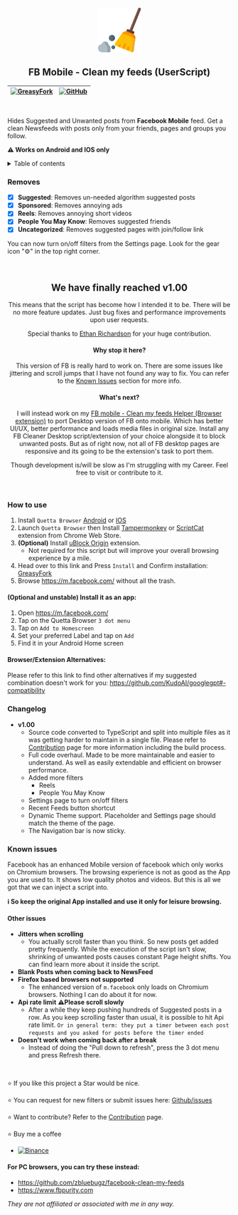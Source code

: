 <br />

<div align="center">
    <a href="https://www.flaticon.com/free-icon/cleaning_573848?term=sweep&page=1&position=2&origin=search&related_id=573848">
        <img width="100" height="100" src="./src/logo.png" alt="sweeper logo"/>
    </a>

<h2 align="center">FB Mobile - Clean my feeds (UserScript)</h2>

| [![GreasyFork][GreasyForkShield]](https://greasyfork.org/en/scripts/479868-fb-mobile-clean-my-feeds) | [![GitHub][GitHubShield]](https://github.com/webdevsk/FB-Mobile-Clean-my-feeds) |
|----------------------------------------------------------------------------------------------------------------|--------------------------------------------------------------------------------------------------|

</div>

<br />

Hides Suggested and Unwanted posts from **Facebook Mobile** feed. Get a clean Newsfeeds with posts only from your friends, pages and groups you follow.

**⚠️ Works on Android and IOS only**

<details>
<summary>Table of contents</summary>

- [Removes](#removes)
- [How to use](#how-to-use)
  - [(Optional and unstable) Install it as an app:](#optional-and-unstable-install-it-as-an-app)
  - [Browser/Extension Alternatives:](#browserextension-alternatives)
- [Changelog](#changelog)
- [Known issues](#known-issues)
  - [Other issues](#other-issues)
  - [For PC browsers, you can try these instead:](#for-pc-browsers-you-can-try-these-instead)

</details>

### Removes

- [x] **Suggested**: Removes un-needed algorithm suggested posts
- [x] **Sponsored**: Removes annoying ads
- [x] **Reels**: Removes annoying short videos
- [x] **People You May Know**: Removes suggested friends
- [x] **Uncategorized**: Removes suggested pages with join/follow link

You can now turn on/off filters from the Settings page. Look for the gear icon "⚙️" in the top right corner.

<br />

<div align="center">

<h2> We have finally reached v1.00</h2>
This means that the script has become how I intended it to be. There will be no more feature updates. Just bug fixes and performance improvements upon user requests.

Special thanks to [Ethan Richardson](https://github.com/eastcoastcoder) for your huge contribution.


<h4> Why stop it here?</h4>

This version of FB is really hard to work on. There are some issues like jittering and scroll jumps that I have not found any way to fix. You can refer to the [Known Issues](#known-issues) section for more info.

<h4> What's next?</h4>

I will instead work on my [FB mobile - Clean my feeds Helper (Browser extension)](https://github.com/webdevsk/fb-mobile-clean-my-feeds-helper) to port Desktop version of FB onto mobile. Which has better UI/UX, better performance and loads media files in original size. Install any FB Cleaner Desktop script/extension of your choice alongside it to block unwanted posts. But as of right now, not all of FB desktop pages are responsive and its going to be the extension's task to port them.

Though development is/will be slow as I'm struggling with my Career. Feel free to visit or contribute to it.

</div>

<br />

### How to use

1. Install `Quetta Browser` [Android](https://play.google.com/store/apps/details?id=net.quetta.browser) or [IOS](https://apps.apple.com/us/app/quetta-ad-free-video-browser/id6504077999)
1. Launch `Quetta Browser` then Install [Tampermonkey](https://chromewebstore.google.com/detail/tampermonkey/dhdgffkkebhmkfjojejmpbldmpobfkfo) or [ScriptCat](https://chromewebstore.google.com/detail/%E8%84%9A%E6%9C%AC%E7%8C%AB-beta/ndcooeababalnlpkfedmmbbbgkljhpjf) extension from Chrome Web Store.
1. **(Optional)** Install [uBlock Origin](https://chromewebstore.google.com/detail/ublock-origin/cjpalhdlnbpafiamejdnhcphjbkeiagm) extension.
   - Not required for this script but will improve your overall browsing experience by a mile.
1. Head over to this link and Press `Install` and Confirm installation: [GreasyFork](https://greasyfork.org/en/scripts/479868-fb-mobile-clean-my-feeds)
1. Browse https://m.facebook.com/ without all the trash.

#### (Optional and unstable) Install it as an app:

1. Open https://m.facebook.com/
1. Tap on the Quetta Browser `3 dot menu`
1. Tap on `Add to Homescreen`
1. Set your preferred Label and tap on `Add`
1. Find it in your Android Home screen

#### Browser/Extension Alternatives:
Please refer to this link to find other alternatives if my suggested combination doesn't work for you: https://github.com/KudoAI/googlegpt#-compatibility


### Changelog
- **v1.00**
  - Source code converted to TypeScript and split into multiple files as it was getting harder to maintain in a single file. Please refer to [Contribution][Contribution] page for more information including the build process.
  - Full code overhaul. Made to be more maintainable and easier to understand. As well as easily extendable and efficient on browser performance.
  - Added more filters
    - Reels
    - People You May Know
  - Settings page to turn on/off filters
  - Recent Feeds button shortcut
  - Dynamic Theme support. Placeholder and Settings page should match the theme of the page.
  - The Navigation bar is now sticky.

### Known issues
Facebook has an enhanced Mobile version of facebook which only works on Chromium browsers. The browsing experience is not as good as the App you are used to. It shows low quality photos and videos. But this is all we got that we can inject a script into.

**ℹ️ So keep the original App installed and use it only for leisure browsing.**

#### Other issues

- **Jitters when scrolling**
  - You actually scroll faster than you think. So new posts get added pretty frequently. While the execution of the script isn't slow, shrinking of unwanted posts causes constant Page height shifts. You can find learn more about it inside the script.
- **Blank Posts when coming back to NewsFeed**
- **Firefox based browsers not supported**
  - The enhanced version of `m.facebook` only loads on Chromium browsers. Nothing I can do about it for now.
- **Api rate limit** **⚠️Please scroll slowly**
  - After a while they keep pushing hundreds of Suggested posts in a row. As you keep scrolling faster than usual, it is possible to hit Api rate limit.
    `Or in general term: they put a timer between each post requests and you asked for posts before the timer ended`
- **Doesn't work when coming back after a break**
  - Instead of doing the "Pull down to refresh", press the 3 dot menu and press Refresh there.

<br />

⭐ If you like this project a Star would be nice.

⭐ You can request for new filters or submit issues here: [Github/issues](https://github.com/webdevsk/FB-Mobile-Clean-my-feeds/issues)

⭐ Want to contribute? Refer to the [Contribution][Contribution] page.

⭐ Buy me a coffee

- [![Binance](https://img.shields.io/badge/Binance-181717?style=for-the-badge&logo=binance&logoColor=white)](https://github.com/webdevsk/webdevsk?tab=readme-ov-file#buy-me-a-coffee)

#### For PC browsers, you can try these instead:

- https://github.com/zbluebugz/facebook-clean-my-feeds
- https://www.fbpurity.com

_They are not affiliated or associated with me in any way._

[Contribution]:CONTRIBUTION.md
[GreasyForkShield]: https://img.shields.io/badge/GreasyFork-570000?style=for-the-badge&logo=tampermonkey&logoColor=white
[GitHubShield]: https://img.shields.io/badge/GitHub-181717?style=for-the-badge&logo=github&logoColor=white
